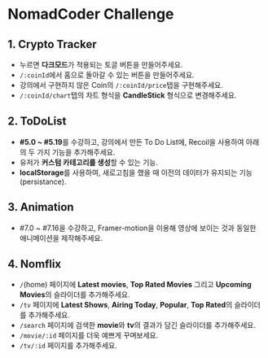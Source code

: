 # NomadCoder Challenge

## 1. Crypto Tracker

- 누르면 **다크모드**가 적용되는 토글 버튼을 만들어주세요.
- `/:coinId`에서 홈으로 돌아갈 수 있는 버튼을 만들어주세요.
- 강의에서 구현하지 않은 Coin의 `/:coinId/price`탭을 구현해주세요.
- `/:coinId/chart`탭의 차트 형식을 **CandleStick** 형식으로 변경해주세요.

## 2. ToDoList

- **#5.0 ~ #5.19**를 수강하고, 강의에서 만든 To Do List에, Recoil을 사용하여 아래의 두 가지 기능을 추가해주세요.
- 유저가 **커스텀 카테고리를 생성**할 수 있는 기능.
- **localStorage**를 사용하여, 새로고침을 했을 때 이전의 데이터가 유지되는 기능(persistance).

## 3. Animation

- #7.0 ~ #7.16을 수강하고, Framer-motion을 이용해 영상에 보이는 것과 동일한 애니메이션을 제작해주세요.

## 4. Nomflix

- `/`(home) 페이지에 **Latest movies**, **Top Rated Movies** 그리고 **Upcoming Movies**의 슬라이더를 추가해주세요.
- `/tv` 페이지에 **Latest Shows**, **Airing Today**, **Popular**, **Top Rated**의 슬라이더를 추가해주세요.
- `/search` 페이지에 검색한 **movie**와 **tv**의 결과가 담긴 슬라이더를 추가해주세요.
- `/movie/:id` 페이지를 더욱 예쁘게 꾸며보세요.
- `/tv/:id` 페이지를 추가해주세요.
